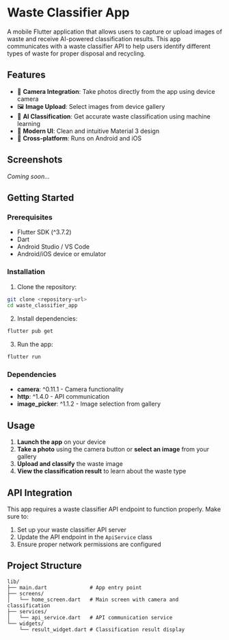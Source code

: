 # Waste Classifier App

A mobile Flutter application that allows users to capture or upload images of waste and receive AI-powered classification results. This app communicates with a waste classifier API to help users identify different types of waste for proper disposal and recycling.

## Features

- 📸 **Camera Integration**: Take photos directly from the app using device camera
- 🖼️ **Image Upload**: Select images from device gallery
- 🤖 **AI Classification**: Get accurate waste classification using machine learning
- 🎨 **Modern UI**: Clean and intuitive Material 3 design
- 📱 **Cross-platform**: Runs on Android and iOS

## Screenshots

*Coming soon...*

## Getting Started

### Prerequisites

- Flutter SDK (^3.7.2)
- Dart
- Android Studio / VS Code
- Android/iOS device or emulator

### Installation

1. Clone the repository:
```bash
git clone <repository-url>
cd waste_classifier_app
```

2. Install dependencies:
```bash
flutter pub get
```

3. Run the app:
```bash
flutter run
```

### Dependencies

- **camera**: ^0.11.1 - Camera functionality
- **http**: ^1.4.0 - API communication
- **image_picker**: ^1.1.2 - Image selection from gallery

## Usage

1. **Launch the app** on your device
2. **Take a photo** using the camera button or **select an image** from your gallery
3. **Upload and classify** the waste image
4. **View the classification result** to learn about the waste type

## API Integration

This app requires a waste classifier API endpoint to function properly. Make sure to:

1. Set up your waste classifier API server
2. Update the API endpoint in the `ApiService` class
3. Ensure proper network permissions are configured

## Project Structure

```
lib/
├── main.dart              # App entry point
├── screens/
│   └── home_screen.dart   # Main screen with camera and classification
├── services/
│   └── api_service.dart   # API communication service
└── widgets/
    └── result_widget.dart # Classification result display
```